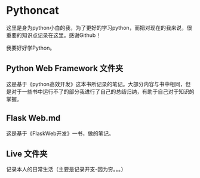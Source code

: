 # Pythoncat

这里是身为python小白的我，为了更好的学习python，而把对现在的我来说，很重要的知识点记录在这里。感谢Github！

我要好好学Python。

## Python Web Framework 文件夹
这是基于《python高效开发》这本书所记录的笔记。大部分内容与书中相同，但是对于一些书中运行不了的部分我进行了自己的总结归纳，有助于自己对于知识的掌握。

## Flask Web.md
这是基于《FlaskWeb开发》一书，做的笔记。

## Live 文件夹
记录本人的日常生活（主要是记录开支-因为穷。。。）
